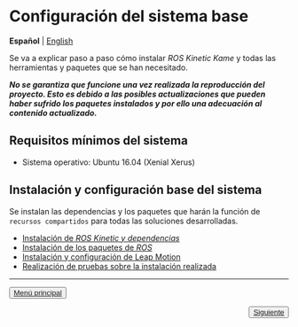 # Configuración del sistema base
**Español** | [English](https://github.com/Serru/MultiCobot-UR10-Gripper/blob/main/doc/setup-doc/proyect_setup_eng.md)

Se va a explicar paso a paso cómo instalar *ROS Kinetic Kame* y todas las herramientas y paquetes que se han necesitado.


***No se garantiza que funcione una vez realizada la reproducción del proyecto. Esto es debido a las posibles actualizaciones que pueden haber sufrido los paquetes instalados y por ello una adecuación al contenido actualizado.***

## Requisitos mínimos del sistema
- Sistema operativo: Ubuntu 16.04 (Xenial Xerus)

## Instalación y configuración base del sistema
Se instalan las dependencias y los paquetes que harán la función de `recursos compartidos` para todas las soluciones desarrolladas.

- [Instalación de *ROS Kinetic y dependencias*](https://github.com/Serru/MultiCobot-UR10-Gripper/blob/main/doc/setup-doc/ESP/install-ROS.md)
- [Instalación de los paquetes de *ROS*](https://github.com/Serru/MultiCobot-UR10-Gripper/blob/main/doc/setup-doc/ESP/install-ros-packages.md)
- [Instalación y configuración de Leap Motion](https://github.com/Serru/MultiCobot-UR10-Gripper/blob/main/doc/setup-doc/ESP/leap-motion.md)
- [Realización de pruebas sobre la instalación realizada](https://github.com/Serru/MultiCobot-UR10-Gripper/blob/main/doc/setup-doc/ESP/pruebas.md)

---

<div>
<p align="left">
<button name="button">
            	<a rel="license" href="https://github.com/Serru/MultiCobot-UR10-Gripper/blob/main/README.md">Menú principal</a>
</button>
</p>



<p>
    <span style="float:right;">
        <button name="button">
            	<a rel="license" href="https://github.com/Serru/MultiCobot-UR10-Gripper/blob/main/doc/setup-doc/ESP/install-ROS.md">Siguiente</a>
            	</button>
    </span>
</p>
</div>

